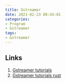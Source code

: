 ```yaml
---
title: Gstreamer
date: 2021-02-23 08:43:01
categories:
- Program
- Gstreamer
tags:
- Gstreamer
---
```



## Links
1. [Gstreamer tutorials](https://gstreamer.freedesktop.org/documentation/tutorials/basic/index.html?gi-language=c)
1. [Gstreamer tutorials rust](https://github.com/sdroege/gstreamer-rs/tree/master/tutorials)
